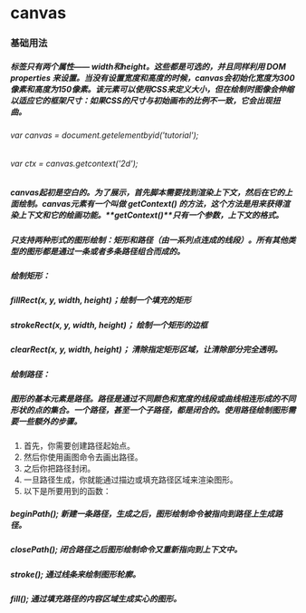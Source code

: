 # canvas
### 基础用法
##### 标签只有两个属性—— width和height。这些都是可选的，并且同样利用 DOM properties 来设置。当没有设置宽度和高度的时候，canvas会初始化宽度为300像素和高度为150像素。该元素可以使用CSS来定义大小，但在绘制时图像会伸缩以适应它的框架尺寸：如果CSS的尺寸与初始画布的比例不一致，它会出现扭曲。
###### var canvas = document.getelementbyid('tutorial');
###### var ctx = canvas.getcontext('2d');
##### canvas起初是空白的。为了展示，首先脚本需要找到渲染上下文，然后在它的上面绘制。canvas元素有一个叫做 **getContext()** 的方法，这个方法是用来获得渲染上下文和它的绘画功能。**getContext()**只有一个参数，上下文的格式。
##### 只支持两种形式的图形绘制：矩形和路径（由一系列点连成的线段）。所有其他类型的图形都是通过一条或者多条路径组合而成的。
##### 绘制矩形：
##### fillRect(x, y, width, height)；绘制一个填充的矩形
##### strokeRect(x, y, width, height)； 绘制一个矩形的边框
##### clearRect(x, y, width, height)； 清除指定矩形区域，让清除部分完全透明。
##### 绘制路径：
##### 图形的基本元素是路径。路径是通过不同颜色和宽度的线段或曲线相连形成的不同形状的点的集合。一个路径，甚至一个子路径，都是闭合的。使用路径绘制图形需要一些额外的步骤。
1. 首先，你需要创建路径起始点。
2. 然后你使用画图命令去画出路径。
3. 之后你把路径封闭。
4. 一旦路径生成，你就能通过描边或填充路径区域来渲染图形。
5. 以下是所要用到的函数：
##### beginPath(); 新建一条路径，生成之后，图形绘制命令被指向到路径上生成路径。
##### closePath(); 闭合路径之后图形绘制命令又重新指向到上下文中。
##### stroke(); 通过线条来绘制图形轮廓。
##### fill(); 通过填充路径的内容区域生成实心的图形。

